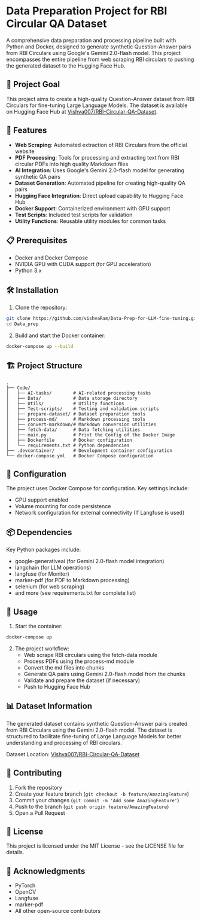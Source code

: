 # Data Preparation Project for RBI Circular QA Dataset

A comprehensive data preparation and processing pipeline built with Python and Docker, designed to generate synthetic Question-Answer pairs from RBI Circulars using Google's Gemini 2.0-flash model. This project encompasses the entire pipeline from web scraping RBI circulars to pushing the generated dataset to the Hugging Face Hub.


## 🎯 Project Goal
This project aims to create a high-quality Question-Answer dataset from RBI Circulars for fine-tuning Large Language Models. The dataset is available on Hugging Face Hub at [Vishva007/RBI-Circular-QA-Dataset](https://huggingface.co/datasets/Vishva007/RBI-Circular-QA-Dataset).

## 🚀 Features

- **Web Scraping**: Automated extraction of RBI Circulars from the official website
- **PDF Processing**: Tools for processing and extracting text from RBI circular PDFs into high quality Markdown files
- **AI Integration**: Uses Google's Gemini 2.0-flash model for generating synthetic QA pairs
- **Dataset Generation**: Automated pipeline for creating high-quality QA pairs
- **Hugging Face Integration**: Direct upload capability to Hugging Face Hub
- **Docker Support**: Containerized environment with GPU support
- **Test Scripts**: Included test scripts for validation
- **Utility Functions**: Reusable utility modules for common tasks

## 📋 Prerequisites

- Docker and Docker Compose
- NVIDIA GPU with CUDA support (for GPU acceleration)
- Python 3.x

## 🛠️ Installation

1. Clone the repository:
```bash
git clone https://github.com/vishvaRam/Data-Prep-for-LLM-fine-tuning.git
cd Data_prep
```

2. Build and start the Docker container:
```bash
docker-compose up --build
```

## 🏗️ Project Structure

```
.
├── Code/
│   ├── AI-tasks/        # AI-related processing tasks
│   ├── Data/            # Data storage directory
│   ├── Utils/           # Utility functions
│   ├── Test-scripts/    # Testing and validation scripts
│   ├── prepare-dataset/ # Dataset preparation tools
│   ├── process-md/      # Markdown processing tools
│   ├── convert-markdown/# Markdown conversion utilities
│   ├── fetch-data/      # Data fetching utilities
│   ├── main.py          # Print the Config of the Docker Image
│   ├── Dockerfile       # Docker configuration
│   └── requirements.txt # Python dependencies
├── .devcontainer/       # Development container configuration
└── docker-compose.yml   # Docker Compose configuration
```

## 🔧 Configuration

The project uses Docker Compose for configuration. Key settings include:

- GPU support enabled
- Volume mounting for code persistence
- Network configuration for external connectivity (If Langfuse is used)

## 📦 Dependencies

Key Python packages include:
- google-generativeai (for Gemini 2.0-flash model integration)
- langchain (for LLM operations)
- langfuse (for Monitor)
- marker-pdf (for PDF to Markdown processing)
- selenium (for web scraping)
- and more (see requirements.txt for complete list)

## 🚀 Usage

1. Start the container:
```bash
docker-compose up
```

2. The project workflow:
   - Web scrape RBI circulars using the fetch-data module
   - Process PDFs using the process-md module
   - Convert the md files into chunks
   - Generate QA pairs using Gemini 2.0-flash model from the chunks
   - Validate and prepare the dataset (if necessary)
   - Push to Hugging Face Hub

## 📊 Dataset Information

The generated dataset contains synthetic Question-Answer pairs created from RBI Circulars using the Gemini 2.0-flash model. The dataset is structured to facilitate fine-tuning of Large Language Models for better understanding and processing of RBI circulars.

Dataset Location: [Vishva007/RBI-Circular-QA-Dataset](https://huggingface.co/datasets/Vishva007/RBI-Circular-QA-Dataset)

## 🤝 Contributing

1. Fork the repository
2. Create your feature branch (`git checkout -b feature/AmazingFeature`)
3. Commit your changes (`git commit -m 'Add some AmazingFeature'`)
4. Push to the branch (`git push origin feature/AmazingFeature`)
5. Open a Pull Request

## 📝 License

This project is licensed under the MIT License - see the LICENSE file for details.

## 🙏 Acknowledgments

- PyTorch
- OpenCV
- Langfuse
- marker-pdf
- All other open-source contributors 